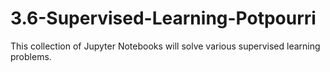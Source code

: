 # 3.6-Supervised-Learning-Potpourri
This collection of Jupyter Notebooks will solve various supervised learning problems.

